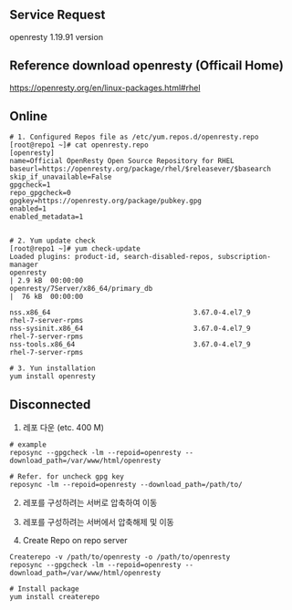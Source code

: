 ## Service Request
openresty 1.19.91 version 

## Reference download openresty (Officail Home)
https://openresty.org/en/linux-packages.html#rhel


## Online

```
# 1. Configured Repos file as /etc/yum.repos.d/openresty.repo
[root@repo1 ~]# cat openresty.repo 
[openresty]
name=Official OpenResty Open Source Repository for RHEL
baseurl=https://openresty.org/package/rhel/$releasever/$basearch
skip_if_unavailable=False
gpgcheck=1
repo_gpgcheck=0
gpgkey=https://openresty.org/package/pubkey.gpg
enabled=1
enabled_metadata=1


# 2. Yum update check
[root@repo1 ~]# yum check-update
Loaded plugins: product-id, search-disabled-repos, subscription-manager
openresty                                                                         | 2.9 kB  00:00:00     
openresty/7Server/x86_64/primary_db                                               |  76 kB  00:00:00     

nss.x86_64                                   3.67.0-4.el7_9                            rhel-7-server-rpms
nss-sysinit.x86_64                           3.67.0-4.el7_9                            rhel-7-server-rpms
nss-tools.x86_64                             3.67.0-4.el7_9                            rhel-7-server-rpms

# 3. Yun installation
yum install openresty
```

## Disconnected 
1. 레포 다운 (etc. 400 M)
```
# example 
reposync --gpgcheck -lm --repoid=openresty --download_path=/var/www/html/openresty

# Refer. for uncheck gpg key
reposync -lm --repoid=openresty --download_path=/path/to/
```

2. 레포를 구성하려는 서버로 압축하여 이동
3. 레포를 구성하려는 서버에서 압축해제 및 이동

4. Create Repo on repo server
```
Createrepo -v /path/to/openresty -o /path/to/openresty
reposync --gpgcheck -lm --repoid=openresty --download_path=/var/www/html/openresty

# Install package
yum install createrepo
```
